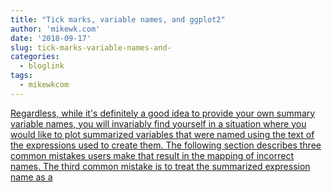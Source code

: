 ```yaml
---
title: "Tick marks, variable names, and ggplot2"
author: 'mikewk.com'
date: '2018-09-17'
slug: tick-marks-variable-names-and-
categories:
  - bloglink
tags:
  - mikewkcom
---
```


[Regardless, while it's definitely a good idea to provide your own summary variable names, you will invariably find yourself in a situation where you would like to plot summarized variables that were named using the text of the expressions used to create them. The following section describes three common mistakes users make that result in the mapping of incorrect names. The third common mistake is to treat the summarized expression name as a<i class="fas fa-external-link-alt"></i>](https://mikewk.com/post/2018-09-17-tick-marks-var-names-and-ggplot2/)

